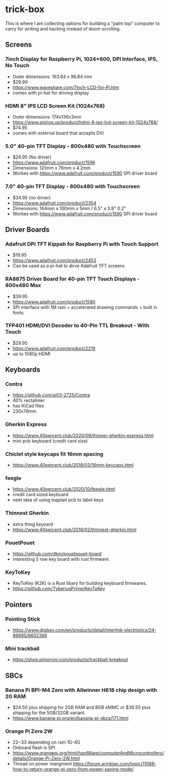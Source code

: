 # trick-box
This is where I am collecting options for building a "palm top" computer to carry for writing and hacking instead of doom scrolling.

## Screens

### 7inch Display for Raspberry Pi, 1024×600, DPI Interface, IPS, No Touch
- Outer dimensions: 163.64 x 96.84 mm
- $29.99
- https://www.waveshare.com/7inch-LCD-for-Pi.htm
- comes with pi-hat for driving display

### HDMI 8" IPS LCD Screen Kit (1024x768)
- Outer dimensions: 174x136x3mm
- https://www.pishop.us/product/hdmi-8-ips-lcd-screen-kit-1024x768/
- $74.95
- comes with external board that accepts DVI

### 5.0" 40-pin TFT Display - 800x480 with Touchscreen
- $29.95 (No driver)
- https://www.adafruit.com/product/1596
- Dimensions: 121mm x 76mm x 4.2mm
- Workes with https://www.adafruit.com/product/1590 SPI driver board

### 7.0" 40-pin TFT Display - 800x480 with Touchscreen
- $34.95 (no driver)
- https://www.adafruit.com/product/2354
- Dimensions: 164mm x 100mm x 5mm / 6.5" x 3.9" 0.2"
- Workes with https://www.adafruit.com/product/1590 SPI driver board

## Driver Boards

### Adafruit DPI TFT Kippah for Raspberry Pi with Touch Support
- $19.95
- https://www.adafruit.com/product/2453
- Can be used as a pi-hat to dirve Adafruit TFT screens

### RA8875 Driver Board for 40-pin TFT Touch Displays - 800x480 Max
- $39.95
- https://www.adafruit.com/product/1590
- SPI interface with 1M ram + accelerated drawing commands + built in fonts.

### TFP401 HDMI/DVI Decoder to 40-Pin TTL Breakout - With Touch
- $29.95
- https://www.adafruit.com/product/2219
- up to 1080p HDMI

## Keyboards

### Contra
- https://github.com/ai03-2725/Contra
- 40% rectalinier
- has KiCad files
- 230x76mm

### Gherkin Express
- https://www.40percent.club/2020/08/thinner-gherkin-express.html
- mini pcb keyboard (credit card size)

### Chiclet style keycaps fit 16mm spacing
- https://www.40percent.club/2018/03/16mm-keycaps.html

### feegle
- https://www.40percent.club/2020/10/feegle.html
- credit card sized keyboard
- neet idea of using topplait pcb to label keys

### Thinnest Gherkin
- extra thing keyoard
- https://www.40percent.club/2018/02/thinnest-gherkin.html


### PouetPouet
- https://github.com/dkm/pouetpouet-board
- interesting 5 row key board with rust firmware.

### KeyToKey
- KeyToKey (K2K) is a Rust libary for building keyboard firmwares.
- https://github.com/TyberiusPrime/KeyToKey

## Pointers

### Pointing Stick
- https://www.digikey.com/en/products/detail/interlink-electronics/24-86695/8602366

### Mini trackball
- https://shop.pimoroni.com/products/trackball-breakout

## SBCs

### Banana Pi BPI-M4 Zero with Allwinner H618 chip design with 2G RAM
- $24.50 plus shipping for 2GB RAM and 8GB eMMC or $36.50 plus shipping for the 5GB/32GB variant.
- https://www.banana-pi.org/en/banana-pi-sbcs/171.html

### Orange Pi Zero 2W
- $22-$33 depending on ram 1G-4G
- Onboard flash is SPI
- https://www.orangepi.org/html/hardWare/computerAndMicrocontrollers/details/Orange-Pi-Zero-2W.html
- Thread on power mangment https://forum.armbian.com/topic/11088-how-to-return-orange-pi-zero-from-power-saving-mode/

